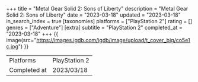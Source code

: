 +++
title = "Metal Gear Solid 2: Sons of Liberty"
description = "Metal Gear Solid 2: Sons of Liberty"
date = "2023-03-18"
updated = "2023-03-18"
in_search_index = true
[taxonomies]
platforms = ["PlayStation 2"]
rating = []
genres = ["Adventure"]
[extra]
subtitle = "PlayStation 2"
completed_at = "2023-03-18"
+++
{{ image(src="https://images.igdb.com/igdb/image/upload/t_cover_big/co5e1c.jpg") }}

|              |            |
| ------------ | ---------- |
| Platforms    | PlayStation 2 |
| Completed at | 2023/03/18 |

